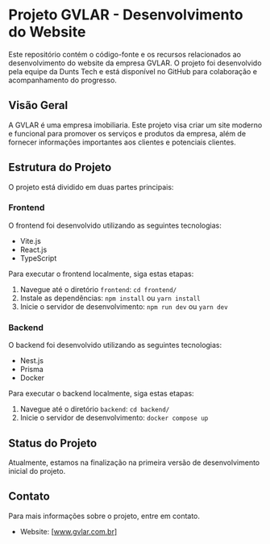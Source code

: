 # Projeto GVLAR - Desenvolvimento do Website

Este repositório contém o código-fonte e os recursos relacionados ao desenvolvimento do website da empresa GVLAR. O projeto foi desenvolvido pela equipe da Dunts Tech e está disponível no GitHub para colaboração e acompanhamento do progresso.

## Visão Geral

A GVLAR é uma empresa imobiliaria. Este projeto visa criar um site moderno e funcional para promover os serviços e produtos da empresa, além de fornecer informações importantes aos clientes e potenciais clientes.

## Estrutura do Projeto

O projeto está dividido em duas partes principais:

### Frontend

O frontend foi desenvolvido utilizando as seguintes tecnologias:

- Vite.js
- React.js
- TypeScript

Para executar o frontend localmente, siga estas etapas:

1. Navegue até o diretório `frontend`: `cd frontend/`
2. Instale as dependências: `npm install` ou `yarn install`
3. Inicie o servidor de desenvolvimento: `npm run dev` ou `yarn dev`

### Backend

O backend foi desenvolvido utilizando as seguintes tecnologias:

- Nest.js
- Prisma
- Docker

Para executar o backend localmente, siga estas etapas:

1. Navegue até o diretório `backend`: `cd backend/`
2. Inicie o servidor de desenvolvimento: `docker compose up`

## Status do Projeto

Atualmente, estamos na finalização na primeira versão de desenvolvimento inicial do projeto.

## Contato

Para mais informações sobre o projeto, entre em contato.

- Website: [www.gvlar.com.br]

